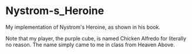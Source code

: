 # Nystrom-s_Heroine
My implementation of Nystrom's Heroine, as shown in his book.

Note that my player, the purple cube, is named Chicken Alfredo for literally no reason. The name simply came to me in class from Heaven Above.
